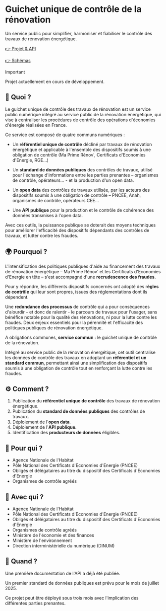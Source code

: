 # Guichet unique de contrôle de la rénovation

Un service public pour simplifier, harmoniser et fiabiliser le contrôle des travaux de rénovation énergétique.

[👉 Projet & API](https://github.com/action-21/guichet-unique-controle-renovation)

[👉 Schémas](https://github.com/action-21/guichet-unique-controle-renovation-schemas)

> [!IMPORTANT]
> Projet actuellement en cours de développement.

## 🚀 Quoi ?

Le guichet unique de contrôle des travaux de rénovation est un service public numérique intégré au service public de la rénovation énergétique, qui vise à centraliser les procédures de contrôle des opérations d'économies d'énergie réalisées en France.

Ce service est composé de quatre communs numériques :

- Un **référentiel unique de contrôle** décliné par travaux de rénovation énergétique et applicable à l'ensemble des dispositifs soumis à une obligation de contrôle (Ma Prime Rénov', Certificats d'Economies d'Energie, RGE…)

- Un **standard de données publiques** des contrôles de travaux, utilisé pour l'échange d'informations entre les parties prenantes – organismes de contrôle, opérateurs… - et la production d'un open data.

- Un **open data** des contrôles de travaux utilisée, par les acteurs des dispositifs soumis à une obligation de contrôle – PNCEE, Anah, organismes de contrôle, opérateurs CEE…

- Une **API publique** pour la production et le contrôle de cohérence des données transmises à l'open data.

Avec ces outils, la puissance publique se doterait des moyens techniques pour améliorer l'efficacité des dispositifs dépendants des contrôles de travaux, et lutter contre les fraudes.

## 🌍 Pourquoi ?

L'intensification des politiques publiques d'aide au financement des travaux de rénovation énergétique – Ma Prime Rénov' et les Certificats d'Economies d'Energie en tête – s'est accompagné d'une **recrudescence des fraudes**.

Pour y répondre, les différents dispositifs concernés ont adopté des r**ègles de contrôle** qui leur sont propres, issues des réglementations dont ils dépendent.

Une **redondance des processus** de contrôle qui a pour conséquences d'alourdir – et donc de ralentir - le parcours de travaux pour l'usager, sans bénéfice notable pour la qualité des rénovations, ni pour la lutte contre les fraudes. Deux enjeux essentiels pour la pérennité et l'efficacité des politiques publiques de rénovation énergétique.

A obligations communes, **service commun** : le guichet unique de contrôle de la rénovation.

Intégré au service public de la rénovation énergétique, cet outil centralise les données de contrôle des travaux en adoptant un **référentiel et un standard commun**, permettant ainsi une simplification des dispositifs soumis à une obligation de contrôle tout en renforçant la lutte contre les fraudes.

## ⚙️ Comment ?

1. Publication du **référentiel unique de contrôle** des travaux de rénovation énergétique.
2. Publication du **standard de données publiques** des contrôles de travaux.
3. Déploiement de l'**open data**.
4. Déploiement de l'**API publique**.
5. Identification des **producteurs de données** éligibles.

## 🎯 Pour qui ?

- Agence Nationale de l'Habitat
- Pôle National des Certificats d'Economies d'Energie (PNCEE)
- Obligés et délégataires au titre du dispositif des Certificats d'Economies d'Energie
- Organismes de contrôle agréés

## 🤝 Avec qui ?

- Agence Nationale de l'Habitat
- Pôle National des Certificats d'Economies d'Energie (PNCEE)
- Obligés et délégataires au titre du dispositif des Certificats d'Economies d'Energie
- Organismes de contrôle agréés
- Ministère de l'économie et des finances
- Ministère de l'environnement
- Direction interministérielle du numérique (DINUM)

## 📆 Quand ?

Une première documentation de l'API a déjà été publiée.

Un premier standard de données publiques est prévu pour le mois de juillet 2025.

Ce projet peut être déployé sous trois mois avec l'implication des différentes parties prenantes.
